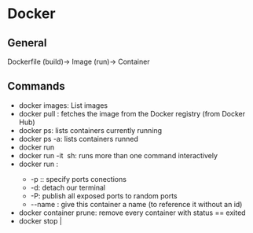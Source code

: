 # Docker

## General

Dockerfile (build)-> Image (run)-> Container

## Commands

* docker images: List images
* docker pull <image>: fetches the image from the Docker registry (from Docker Hub)
* docker ps: lists containers currently running
* docker ps -a: lists containers runned
* docker run <image> <command>
* docker run -it <image> sh: runs more than one command interactively
* docker run <options>:
  * -p <outside-port>:<inside-port>: specify ports conections
  * -d: detach our terminal
  * -P: publish all exposed ports to random ports
  * --name <name>: give this container a name (to reference it without an id)
* docker container prune: remove every container with status == exited
* docker stop <container-id> | <container-name>